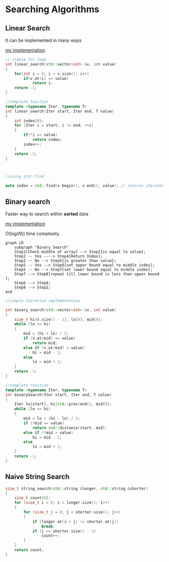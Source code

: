 # Searching Algorithms

## Linear Search

It can be implemented in many ways

[my implementation](../../Algorithms/Searching/include/linear_search.hpp)

```c++
// simple for loop
int linear_search(std::vector<int> &v, int value)
{
    for(int i = 0; i < v.size(); i++)
        if(v.at(i) == value)
            return i;
    return -1;
}

//template function
template <typename Iter, typename T>
int linear_search(Iter start, Iter end, T value)
{
    int index{0};
    for (Iter i = start; i != end; ++i)
    {
        if(*i == value)
            return index;
        index++;
    }
    return -1;
}



//using std::find

auto index = std::find(v.begin(), v.end(), value); // returns iterator
```

## Binary search

Faster way to search within **sorted** data

[my implementation](../../Algorithms/Searching/include/binary_search.hpp)

$`O(log(N))`$ time complexity

```mermaid
graph LR
    subgraph "Binary Search"
    Step1[Check middle of array] --> Step2{is equal to value};
    Step2 -- Yes ----> Step4[Return Index];
    Step2 -- No --> Step5{is greater than value};
    Step5 -- Yes --> Step6[set upper bound equal to middle index];
    Step5 -- No --> Step7[set lower bound equal to middle index];
    Step7 --> Step8[repeat till lower bound is less than upper bound ];
    Step6 --> Step8;
    Step8 --> Step2;
end
```

```c++
//simple iterative implementation

int binary_search(std::vector<int> &v, int value)
{
	size_t hi{v.size() - 1}, lo{0}, mid{0};
	while (lo <= hi)
	{
		mid = (hi + lo) / 2;
		if (v.at(mid) == value)
			return mid;
		else if (v.at(mid) > value)
			hi = mid - 1;
		else
			lo = mid + 1;
	}
	return -1;
}

//template function
template <typename Iter, typename T>
int binarySearch(Iter start, Iter end, T value)
{
	Iter lo{start}, hi{std::prev(end)}, mid{0};
	while (lo <= hi)
	{
		mid = lo + (hi - lo) / 2;
		if (*mid == value)
			return std::distance(start, mid);
		else if (*mid > value)
			hi = mid - 1;
		else
			lo = mid + 1;
	}
	return -1;
}


```

## Naive String Search

```c++
size_t string_search(std::string &longer, std::string &shorter)
{
	size_t count{0};
	for (size_t i = 0; i < longer.size(); i++)
	{
		for (size_t j = 0; j < shorter.size(); j++)
		{
			if (longer.at(i + j) != shorter.at(j))
				break;
			if (j == shorter.size() - 1)
				count++;
		}
	}
	return count;
}
```
